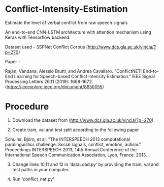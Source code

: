 # Conflict-Intensity-Estimation
Estimate the level of verbal conflict from raw speech signals

An end-to-end CNN-LSTM architecture with attention mechanism using Keras with Tensorflow backend. 

Dataset used - SSPNet Conflict Corpus (http://www.dcs.gla.ac.uk/vincia/?p=270)

Paper - 

Rajan, Vandana, Alessio Brutti, and Andrea Cavallaro. "ConflictNET: End-to-End Learning for Speech-based Conflict Intensity Estimation." IEEE Signal Processing Letters 26.11 (2019): 1668-1672.
(https://ieeexplore.ieee.org/document/8850055)

# Procedure

1. Download the dataset from (http://www.dcs.gla.ac.uk/vincia/?p=270)

2. Create train, val and test split according to the following paper

Schuller, Björn, et al. "The INTERSPEECH 2013 computational paralinguistics challenge: Social signals, conflict, emotion, autism." Proceedings INTERSPEECH 2013, 14th Annual Conference of the International Speech Communication Association, Lyon, France. 2013.

3. Change lines 10,11 and 12 in 'dataLoad.py' by providing the train, val and test paths in your computer.

4. Run 'conflict_net.py'
